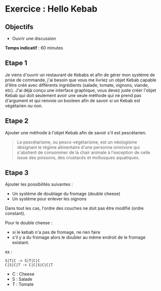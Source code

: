 # Exercice : Hello Kebab

## Objectifs

- Ouvrir une discussion

**Temps indicatif** : 60 minutes

## Etape 1

Je viens d'ouvrir un restaurant de Kebabs et afin de gérer mon système de prise de commande, j'ai besoin que vous me livriez un objet Kebab capable d'être créé avec différents ingrédients (salade, tomate, oignons, viande, etc). J'ai déjà conçu une interface graphique, vous devez juste créer l'objet Kebab qui doit seulement avoir une seule méthode qui ne prend pas d'argument et qui renvoie un booleen afin de savoir si un Kebab est végétarien ou non.

## Etape 2

Ajouter une méthode à l'objet Kebab afin de savoir s'il est pescétarien.

> Le pescétarisme, ou pesco-végétarisme, est un néologisme désignant le régime alimentaire d'une personne omnivore qui s'abstient de consommer de la chair animale à l'exception de celle issue des poissons, des crustacés et mollusques aquatiques.

## Etape 3

Ajouter les possibilités suivantes :
- Un système de doublage du fromage (double cheese)
- Un système pour enlever les oignons

Dans tout les cas, l'ordre des couches ne doit pas être modifié (ordre constant).

Pour le double cheese :
- si le kebab n'a pas de fromage, ne rien faire
- s'il y a du fromage alors le doubler au même endroit de le fromage existant.

ex :

```
S|T|C -> S|T|C|C
C|S|C|T -> C|C|S|C|C|T
```

- C : Cheese
- S : Salade
- T : Tomate